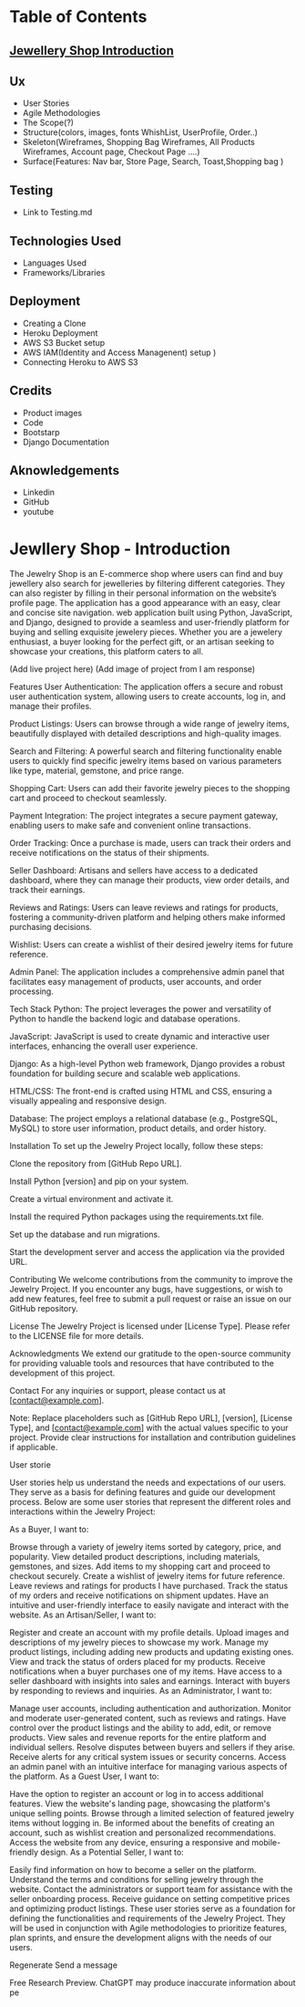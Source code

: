 
# Table of Contents
## [Jewellery Shop Introduction](#jewllery-shop---introduction)
## Ux
   * User Stories
   * Agile Methodologies
   * The Scope(?)
   * Structure(colors, images, fonts WhishList, UserProfile, Order..)
   * Skeleton(Wireframes, Shopping Bag Wireframes, All Products Wireframes, Account page, Checkout Page ....)
   * Surface(Features: Nav bar, Store Page, Search, Toast,Shopping bag )

## Testing 
  * Link to Testing.md 

## Technologies Used
 * Languages Used
 * Frameworks/Libraries 
 
 ## Deployment
 * Creating a Clone 
 * Heroku Deployment
 * AWS S3 Bucket setup
 * AWS IAM(Identity and Access Managenent) setup ) 
 * Connecting Heroku to AWS S3
 
 ## Credits
  * Product images
  * Code
  * Bootstarp
  * Django Documentation

## Aknowledgements
  * Linkedin
  * GitHub
  * youtube
  
# Jewllery Shop - Introduction 


The Jewelry Shop is  an E-commerce shop where users can find and buy jewellery also search for jewelleries by filtering different categories. They can also register by filling in their personal information on the website’s profile page. The application has a good appearance with an easy, clear and concise site navigation. web application built using Python, JavaScript, and Django, designed to provide a seamless and user-friendly platform for buying and selling exquisite jewelery pieces. Whether you are a jewelery enthusiast, a buyer looking for the perfect gift, or an artisan seeking to showcase your creations, this platform caters to all.

(Add live project here)
(Add image of project from I am response)

Features
User Authentication: The application offers a secure and robust user authentication system, allowing users to create accounts, log in, and manage their profiles.

Product Listings: Users can browse through a wide range of jewelry items, beautifully displayed with detailed descriptions and high-quality images.

Search and Filtering: A powerful search and filtering functionality enable users to quickly find specific jewelry items based on various parameters like type, material, gemstone, and price range.

Shopping Cart: Users can add their favorite jewelry pieces to the shopping cart and proceed to checkout seamlessly.

Payment Integration: The project integrates a secure payment gateway, enabling users to make safe and convenient online transactions.

Order Tracking: Once a purchase is made, users can track their orders and receive notifications on the status of their shipments.

Seller Dashboard: Artisans and sellers have access to a dedicated dashboard, where they can manage their products, view order details, and track their earnings.

Reviews and Ratings: Users can leave reviews and ratings for products, fostering a community-driven platform and helping others make informed purchasing decisions.

Wishlist: Users can create a wishlist of their desired jewelry items for future reference.

Admin Panel: The application includes a comprehensive admin panel that facilitates easy management of products, user accounts, and order processing.

Tech Stack
Python: The project leverages the power and versatility of Python to handle the backend logic and database operations.

JavaScript: JavaScript is used to create dynamic and interactive user interfaces, enhancing the overall user experience.

Django: As a high-level Python web framework, Django provides a robust foundation for building secure and scalable web applications.

HTML/CSS: The front-end is crafted using HTML and CSS, ensuring a visually appealing and responsive design.

Database: The project employs a relational database (e.g., PostgreSQL, MySQL) to store user information, product details, and order history.

Installation
To set up the Jewelry Project locally, follow these steps:

Clone the repository from [GitHub Repo URL].

Install Python [version] and pip on your system.

Create a virtual environment and activate it.

Install the required Python packages using the requirements.txt file.

Set up the database and run migrations.

Start the development server and access the application via the provided URL.

Contributing
We welcome contributions from the community to improve the Jewelry Project. If you encounter any bugs, have suggestions, or wish to add new features, feel free to submit a pull request or raise an issue on our GitHub repository.

License
The Jewelry Project is licensed under [License Type]. Please refer to the LICENSE file for more details.

Acknowledgments
We extend our gratitude to the open-source community for providing valuable tools and resources that have contributed to the development of this project.

Contact
For any inquiries or support, please contact us at [contact@example.com].

Note: Replace placeholders such as [GitHub Repo URL], [version], [License Type], and [contact@example.com] with the actual values specific to your project. Provide clear instructions for installation and contribution guidelines if applicable.


User storie

User stories help us understand the needs and expectations of our users. They serve as a basis for defining features and guide our development process. Below are some user stories that represent the different roles and interactions within the Jewelry Project:

As a Buyer, I want to:

Browse through a variety of jewelry items sorted by category, price, and popularity.
View detailed product descriptions, including materials, gemstones, and sizes.
Add items to my shopping cart and proceed to checkout securely.
Create a wishlist of jewelry items for future reference.
Leave reviews and ratings for products I have purchased.
Track the status of my orders and receive notifications on shipment updates.
Have an intuitive and user-friendly interface to easily navigate and interact with the website.
As an Artisan/Seller, I want to:

Register and create an account with my profile details.
Upload images and descriptions of my jewelry pieces to showcase my work.
Manage my product listings, including adding new products and updating existing ones.
View and track the status of orders placed for my products.
Receive notifications when a buyer purchases one of my items.
Have access to a seller dashboard with insights into sales and earnings.
Interact with buyers by responding to reviews and inquiries.
As an Administrator, I want to:

Manage user accounts, including authentication and authorization.
Monitor and moderate user-generated content, such as reviews and ratings.
Have control over the product listings and the ability to add, edit, or remove products.
View sales and revenue reports for the entire platform and individual sellers.
Resolve disputes between buyers and sellers if they arise.
Receive alerts for any critical system issues or security concerns.
Access an admin panel with an intuitive interface for managing various aspects of the platform.
As a Guest User, I want to:

Have the option to register an account or log in to access additional features.
View the website's landing page, showcasing the platform's unique selling points.
Browse through a limited selection of featured jewelry items without logging in.
Be informed about the benefits of creating an account, such as wishlist creation and personalized recommendations.
Access the website from any device, ensuring a responsive and mobile-friendly design.
As a Potential Seller, I want to:

Easily find information on how to become a seller on the platform.
Understand the terms and conditions for selling jewelry through the website.
Contact the administrators or support team for assistance with the seller onboarding process.
Receive guidance on setting competitive prices and optimizing product listings.
These user stories serve as a foundation for defining the functionalities and requirements of the Jewelry Project. They will be used in conjunction with Agile methodologies to prioritize features, plan sprints, and ensure the development aligns with the needs of our users.






Regenerate
Send a message

Free Research Preview. ChatGPT may produce inaccurate information about pe

